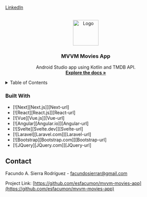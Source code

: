 <a name="readme-top"></a>

[LinkedIn](https://www.linkedin.com/in/facundo-a-sierra-rodr%C3%ADguez-b94429210)


<!-- PROJECT LOGO -->
<br />
<div align="center">
  <a href="https://github.com/esfacumon/mvvm-movies-app">
    <img src="images/logo.png" alt="Logo" width="80" height="80">
  </a>

<h3 align="center">MVVM Movies App</h3>

  <p align="center">
    Android Studio app using Kotlin and TMDB API.
    <br />
    <a href="https://github.com/esfacumon/mvvm-movies-app"><strong>Explore the docs »</strong></a>
    <br />
  </p>
</div>

<!-- TABLE OF CONTENTS -->
<details>
  <summary>Table of Contents</summary>
  <ol>
    <li>
      <a href="#about-the-project">About The Project</a>
      <ul>
        <li><a href="#built-with">Built With</a></li>
      </ul>
    </li>
    <li><a href="#contact">Contact</a></li>
  </ol>
</details>

### Built With

* [![Next][Next.js]][Next-url]
* [![React][React.js]][React-url]
* [![Vue][Vue.js]][Vue-url]
* [![Angular][Angular.io]][Angular-url]
* [![Svelte][Svelte.dev]][Svelte-url]
* [![Laravel][Laravel.com]][Laravel-url]
* [![Bootstrap][Bootstrap.com]][Bootstrap-url]
* [![JQuery][JQuery.com]][JQuery-url]

<!-- CONTACT -->
## Contact

Facundo A. Sierra Rodríguez - facundosierrar@gmail.com

Project Link: [https://github.com/esfacumon/mvvm-movies-app](https://github.com/esfacumon/mvvm-movies-app)